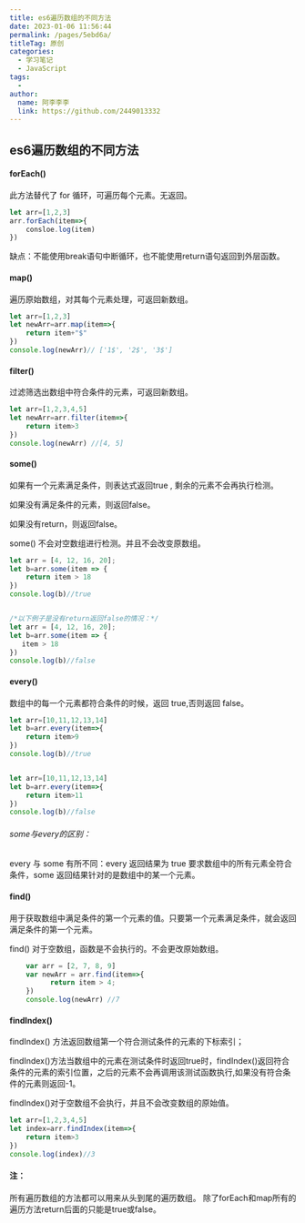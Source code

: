 ```yaml
---
title: es6遍历数组的不同方法
date: 2023-01-06 11:56:44
permalink: /pages/5ebd6a/
titleTag: 原创
categories:
  - 学习笔记
  - JavaScript
tags:
  - 
author: 
  name: 阿李李李
  link: https://github.com/2449013332
---
```

## es6遍历数组的不同方法

#### forEach()

此方法替代了 for 循环，可遍历每个元素。无返回。

```js
let arr=[1,2,3]
arr.forEach(item=>{
    consloe.log(item)
})
```

缺点：不能使用break语句中断循环，也不能使用return语句返回到外层函数。

#### map()

遍历原始数组，对其每个元素处理，可返回新数组。

```js
let arr=[1,2,3]
let newArr=arr.map(item=>{
    return item+"$"
})
console.log(newArr)// ['1$', '2$', '3$']
```

#### filter()

过滤筛选出数组中符合条件的元素，可返回新数组。

```js
let arr=[1,2,3,4,5]
let newArr=arr.filter(item=>{
    return item>3
})
console.log(newArr) //[4, 5]
```

#### some()

如果有一个元素满足条件，则表达式返回true , 剩余的元素不会再执行检测。

如果没有满足条件的元素，则返回false。

如果没有return，则返回false。

some() 不会对空数组进行检测。并且不会改变原数组。

```js
let arr = [4, 12, 16, 20];
let b=arr.some(item => {
    return item > 18
})
console.log(b)//true


/*以下例子是没有return返回false的情况：*/
let arr = [4, 12, 16, 20];
let b=arr.some(item => {
   item > 18
})
console.log(b)//false
```

#### every()

数组中的每一个元素都符合条件的时候，返回 true,否则返回 false。

```js
let arr=[10,11,12,13,14]
let b=arr.every(item=>{
    return item>9
})
console.log(b)//true


let arr=[10,11,12,13,14]
let b=arr.every(item=>{
    return item>11
})
console.log(b)//false
```

###### some与every的区别：

every 与 some 有所不同：every 返回结果为 true 要求数组中的所有元素全符合条件，some 返回结果针对的是数组中的某一个元素。

#### find()

用于获取数组中满足条件的第一个元素的值。只要第一个元素满足条件，就会返回满足条件的第一个元素。

find() 对于空数组，函数是不会执行的。不会更改原始数组。

```js
    var arr = [2, 7, 8, 9]
    var newArr = arr.find(item=>{
          return item > 4;
    })
    console.log(newArr) //7
```

#### findIndex()

findIndex() 方法返回数组第一个符合测试条件的元素的下标索引；

findIndex()方法当数组中的元素在测试条件时返回true时，findIndex()返回符合条件的元素的索引位置，之后的元素不会再调用该测试函数执行,如果没有符合条件的元素则返回-1。

findIndex()对于空数组不会执行，并且不会改变数组的原始值。

```js
let arr=[1,2,3,4,5]
let index=arr.findIndex(item=>{
    return item>3
})
console.log(index)//3
```



#### 注：

所有遍历数组的方法都可以用来从头到尾的遍历数组。
除了forEach和map所有的遍历方法return后面的只能是true或false。